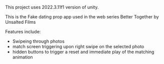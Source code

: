This project uses 2022.3.11f1 version of unity.

This is the Fake dating prop app used in the web series Better Together by Unsalted Films

Features include:
- Swipeing through photos
- match screen triggering upon right swipe on the selected photo
- hidden buttons to trigger a reset and immediate play of the matching animation
